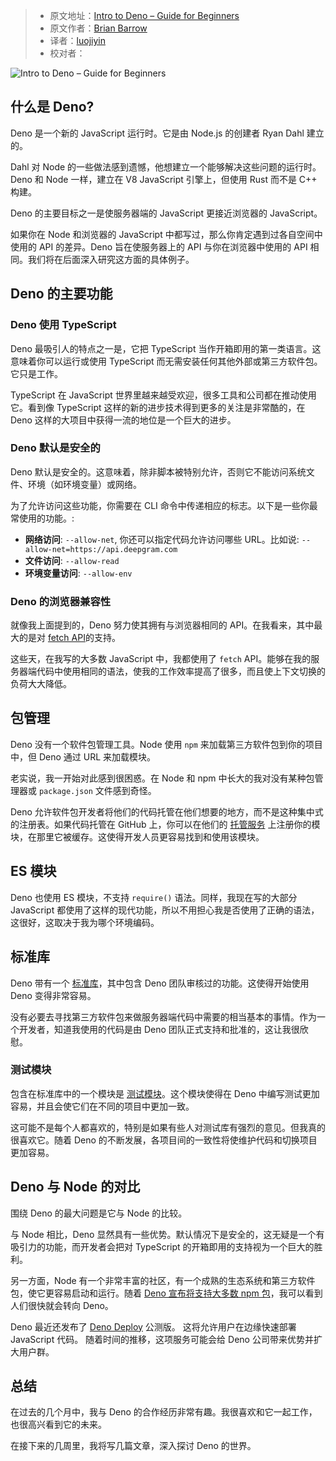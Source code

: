 > - 原文地址：[Intro to Deno – Guide for Beginners](https://www.freecodecamp.org/news/intro-to-deno/)
> - 原文作者：[Brian Barrow](https://www.freecodecamp.org/news/author/brian/)
> - 译者：[luojiyin](https://github.com/luojiyin1987)
> - 校对者：

![Intro to Deno – Guide for Beginners](https://www.freecodecamp.org/news/content/images/size/w2000/2022/09/Screen-Shot-2022-09-07-at-4.09.00-PM.png)

## 什么是 Deno?

Deno 是一个新的 JavaScript 运行时。它是由 Node.js 的创建者 Ryan Dahl 建立的。

Dahl 对 Node 的一些做法感到遗憾，他想建立一个能够解决这些问题的运行时。Deno 和 Node 一样，建立在 V8 JavaScript 引擎上，但使用 Rust 而不是 C++ 构建。

Deno 的主要目标之一是使服务器端的 JavaScript 更接近浏览器的 JavaScript。

如果你在 Node 和浏览器的 JavaScript 中都写过，那么你肯定遇到过各自空间中使用的 API 的差异。Deno 旨在使服务器上的 API 与你在浏览器中使用的 API 相同。我们将在后面深入研究这方面的具体例子。

## Deno 的主要功能

### Deno 使用 TypeScript

Deno 最吸引人的特点之一是，它把 TypeScript 当作开箱即用的第一类语言。这意味着你可以运行或使用 TypeScript 而无需安装任何其他外部或第三方软件包。它只是工作。

TypeScript 在 JavaScript 世界里越来越受欢迎，很多工具和公司都在推动使用它。看到像 TypeScript 这样的新的进步技术得到更多的关注是非常酷的，在 Deno 这样的大项目中获得一流的地位是一个巨大的进步。

### Deno 默认是安全的

Deno 默认是安全的。这意味着，除非脚本被特别允许，否则它不能访问系统文件、环境（如环境变量）或网络。

为了允许访问这些功能，你需要在 CLI 命令中传递相应的标志。以下是一些你最常使用的功能。:

- **网络访问**: `--allow-net`, 你还可以指定代码允许访问哪些 URL。比如说: `--allow-net=https://api.deepgram.com`
- **文件访问**: `--allow-read`
- **环境变量访问**: `--allow-env`

### Deno 的浏览器兼容性

就像我上面提到的，Deno 努力使其拥有与浏览器相同的 API。在我看来，其中最大的是对 [fetch API](https://developer.mozilla.org/en-US/docs/Web/API/Fetch_API)的支持。

这些天，在我写的大多数 JavaScript 中，我都使用了 `fetch` API。能够在我的服务器端代码中使用相同的语法，使我的工作效率提高了很多，而且使上下文切换的负荷大大降低。

## 包管理

Deno 没有一个软件包管理工具。Node 使用 `npm` 来加载第三方软件包到你的项目中，但 Deno 通过 URL 来加载模块。

老实说，我一开始对此感到很困惑。在 Node 和 npm 中长大的我对没有某种包管理器或 `package.json` 文件感到奇怪。

Deno 允许软件包开发者将他们的代码托管在他们想要的地方，而不是这种集中式的注册表。如果代码托管在 GitHub 上，你可以在他们的 [托管服务](https://deno.land/x) 上注册你的模块，在那里它被缓存。这使得开发人员更容易找到和使用该模块。

## ES 模块

Deno 也使用 ES 模块，不支持 `require()` 语法。同样，我现在写的大部分 JavaScript 都使用了这样的现代功能，所以不用担心我是否使用了正确的语法，这很好，这取决于我为哪个环境编码。

## 标准库

Deno 带有一个 [标准库](https://deno.land/std@0.138.0)，其中包含 Deno 团队审核过的功能。这使得开始使用 Deno 变得非常容易。

没有必要去寻找第三方软件包来做服务器端代码中需要的相当基本的事情。作为一个开发者，知道我使用的代码是由 Deno 团队正式支持和批准的，这让我很欣慰。

### 测试模块

包含在标准库中的一个模块是 [测试模块](https://deno.land/std@0.109.0/testing)。这个模块使得在 Deno 中编写测试更加容易，并且会使它们在不同的项目中更加一致。

这可能不是每个人都喜欢的，特别是如果有些人对测试库有强烈的意见。但我真的很喜欢它。随着 Deno 的不断发展，各项目间的一致性将使维护代码和切换项目更加容易。

## Deno 与 Node 的对比

围绕 Deno 的最大问题是它与 Node 的比较。

与 Node 相比，Deno 显然具有一些优势。默认情况下是安全的，这无疑是一个有吸引力的功能，而开发者会把对 TypeScript 的开箱即用的支持视为一个巨大的胜利。

另一方面，Node 有一个非常丰富的社区，有一个成熟的生态系统和第三方软件包，使它更容易启动和运行。随着 [Deno 宣布将支持大多数 npm 包](https://deno.com/blog/v1.25#experimental-npm-support)，我可以看到人们很快就会转向 Deno。

Deno 最近还发布了 [Deno Deploy](https://deno.com/deploy) 公测版。 这将允许用户在边缘快速部署 JavaScript 代码。 随着时间的推移，这项服务可能会给 Deno 公司带来优势并扩大用户群。

## 总结

在过去的几个月中，我与 Deno 的合作经历非常有趣。我很喜欢和它一起工作，也很高兴看到它的未来。

在接下来的几周里，我将写几篇文章，深入探讨 Deno 的世界。
